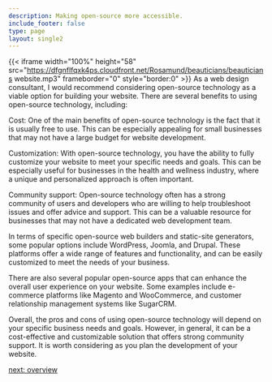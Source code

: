 ```yaml
---
description: Making open-source more accessible.
include_footer: false
type: page
layout: single2
---
```



{{< iframe width="100%" height="58" src="https://dfgnflfqxk4ps.cloudfront.net/Rosamund/beauticians/beauticians website.mp3" frameborder="0" style="border:0" >}}
As a web design consultant, I would recommend considering open-source technology as a viable option for building your website. There are several benefits to using open-source technology, including:

Cost: One of the main benefits of open-source technology is the fact that it is usually free to use. This can be especially appealing for small businesses that may not have a large budget for website development.

Customization: With open-source technology, you have the ability to fully customize your website to meet your specific needs and goals. This can be especially useful for businesses in the health and wellness industry, where a unique and personalized approach is often important.

Community support: Open-source technology often has a strong community of users and developers who are willing to help troubleshoot issues and offer advice and support. This can be a valuable resource for businesses that may not have a dedicated web development team.

In terms of specific open-source web builders and static-site generators, some popular options include WordPress, Joomla, and Drupal. These platforms offer a wide range of features and functionality, and can be easily customized to meet the needs of your business.

There are also several popular open-source apps that can enhance the overall user experience on your website. Some examples include e-commerce platforms like Magento and WooCommerce, and customer relationship management systems like SugarCRM.

Overall, the pros and cons of using open-source technology will depend on your specific business needs and goals. However, in general, it can be a cost-effective and customizable solution that offers strong community support. It is worth considering as you plan the development of your website.



<a href="https://workdojos.com/beauticians/overview">next: overview</a>


